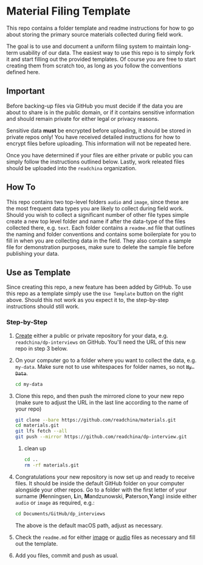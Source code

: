 
# Material Filing Template
This repo contains a folder template and readme instructions for how to go about storing the primary source materials collected during field work.

The goal is to use and document a uniform filing system to maintain long-term usability of our data. The easiest way to use this repo is to simply fork it and start filling out the provided templates. Of course you are free to start creating them from scratch too, as long as you follow the conventions defined here.


## Important
Before backing-up files via GitHub you must decide if the data you are about to share is in the public domain, or if it contains sensitive information and should remain private for either legal or privacy reasons.

Sensitive data **must** be encrypted before uploading, it should be stored in private repos only! You have received detailed instructions for how to encrypt files before uploading. This information will not be repeated here.

Once you have determined if your files are either private or public you can simply follow the instructions outlined below. Lastly, work releated files should be uploaded into the `readchina` organization. 

## How To
This repo contains two top-level folders `audio` and `image`, since these are the most frequent data types you are likely to collect during field work. Should you wish to collect a significant number of other file types simple create a new top level folder and name if after the data-type of the files collected there, e.g. `text`. Each folder contains a `readme.md` file that outlines the naming and folder conventions and contains some boilerplate for you to fill in when you are collecting data in the field. They also contain a sample file for demonstration purposes, make sure to delete the sample file before publishing your data.

## Use as Template
Since creating this repo, a new feature has been added by GitHub. To use this repo as a template simply use the `Use Template` button on the right above. Should this not work as you expect it to, the step-by-step instructions should still work. 

### Step-by-Step
1.  [Create](https://help.github.com/articles/creating-a-new-repository/) either a public or private repository for your data, e.g. `readchina/dp-interviews` on GitHub. You'll need the URL of this new repo in step 3 below.

2.  On your computer go to a folder where you want to collect the data, e.g. `my-data`. Make sure not to use whitespaces for folder names, so not ~~`My Data`~~.
    ```bash
    cd my-data
    ```

3.  Clone this repo, and then push the mirrored clone to your new repo (make sure to adjust the URL in the last line according to the name of your repo)
    ```bash
    git clone --bare https://github.com/readchina/materials.git
    cd materials.git
    git lfs fetch --all
    git push --mirror https://github.com/readchina/dp-interview.git
    ```

    1.  clean up
        ```bash
        cd ..
        rm -rf materials.git
        ```

4.  Congratulations your new repository is now set up and ready to receive files. It should be inside the default GitHub folder on your computer alongside your other repos. Go to a folder with the first letter of your surname (**H**enningsen, **L**in, **M**andzunowski, **P**aterson,**Y**ang) inside either `audio` or `image` as required, e.g.:
    ```bash
    cd Documents/GitHub/dp_interviews
    ```
    The above is the default macOS path, adjust as necessary.

5.  Check the `readme.md` for either [image](image/readme.md) or [audio](audio/readme.md) files as necessary and fill out the template.

6.  Add you files, commit and push as usual.
